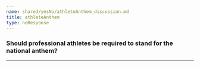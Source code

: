 ```yaml
---
name: shared/yesNo/athleteAnthem_discussion.md
title: athleteAnthem
type: noResponse
---
```


### Should professional athletes be required to stand for the national anthem?

---

